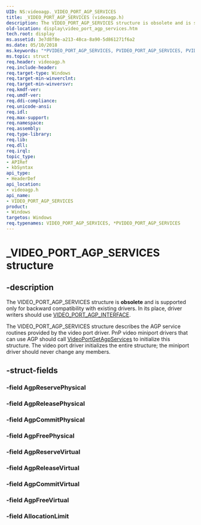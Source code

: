 ```yaml
---
UID: NS:videoagp._VIDEO_PORT_AGP_SERVICES
title: _VIDEO_PORT_AGP_SERVICES (videoagp.h)
description: The VIDEO_PORT_AGP_SERVICES structure is obsolete and is supported only for backward compatibility with existing drivers. In its place, driver writers should use VIDEO_PORT_AGP_INTERFACE.
old-location: display\video_port_agp_services.htm
tech.root: display
ms.assetid: 3e7d8f8e-a213-48ca-8a90-5d861271f6a2
ms.date: 05/10/2018
ms.keywords: "*PVIDEO_PORT_AGP_SERVICES, PVIDEO_PORT_AGP_SERVICES, PVIDEO_PORT_AGP_SERVICES structure pointer [Display Devices], VIDEO_PORT_AGP_SERVICES, VIDEO_PORT_AGP_SERVICES structure [Display Devices], Video_Structs_a667f879-7c09-4f48-9b23-920bb68a08cb.xml, _VIDEO_PORT_AGP_SERVICES, display.video_port_agp_services, videoagp/PVIDEO_PORT_AGP_SERVICES, videoagp/VIDEO_PORT_AGP_SERVICES"
ms.topic: struct
req.header: videoagp.h
req.include-header: 
req.target-type: Windows
req.target-min-winverclnt: 
req.target-min-winversvr: 
req.kmdf-ver: 
req.umdf-ver: 
req.ddi-compliance: 
req.unicode-ansi: 
req.idl: 
req.max-support: 
req.namespace: 
req.assembly: 
req.type-library: 
req.lib: 
req.dll: 
req.irql: 
topic_type:
- APIRef
- kbSyntax
api_type:
- HeaderDef
api_location:
- videoagp.h
api_name:
- VIDEO_PORT_AGP_SERVICES
product:
- Windows
targetos: Windows
req.typenames: VIDEO_PORT_AGP_SERVICES, *PVIDEO_PORT_AGP_SERVICES
---
```


# _VIDEO_PORT_AGP_SERVICES structure


## -description


The VIDEO_PORT_AGP_SERVICES structure is <b>obsolete</b> and is supported only for backward compatibility with existing drivers. In its place, driver writers should use <a href="https://msdn.microsoft.com/library/windows/hardware/ff570527">VIDEO_PORT_AGP_INTERFACE</a>.

The VIDEO_PORT_AGP_SERVICES structure describes the AGP service routines provided by the video port driver. PnP video miniport drivers that can use AGP should call <a href="https://msdn.microsoft.com/library/windows/hardware/ff570303">VideoPortGetAgpServices</a> to initialize this structure. The video port driver initializes the entire structure; the miniport driver should never change any members.


## -struct-fields




### -field AgpReservePhysical


### -field AgpReleasePhysical


### -field AgpCommitPhysical


### -field AgpFreePhysical


### -field AgpReserveVirtual


### -field AgpReleaseVirtual


### -field AgpCommitVirtual


### -field AgpFreeVirtual


### -field AllocationLimit

